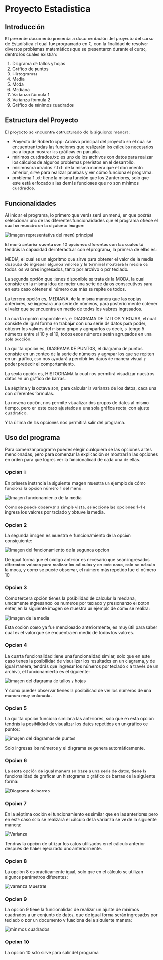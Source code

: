 # Proyecto Estadistica

## Introducción

El presente documento presenta la documentación del proyecto del curso de Estadística el cual fue programado en C, con la finalidad de resolver diversos problemas matemáticos que se presentaron durante el curso, dentro los cuales existían:  

1. Diagrama de tallos y hojas
2. Gráfico de puntos
3. Histogramas
4. Media
5. Moda
6. Mediana
7. Varianza fórmula 1
8. Varianza fórmula 2
9. Gráfico de mínimos cuadrados

## Estructura del Proyecto

El proyecto se encuentra estructurado de la siguiente manera:

- Proyecto de Roberto.cpp: Archivo principal del proyecto en el cual se encuentran todas las funciones que realizarán los cálculos necesarios para lograr mostrar las gráficas en pantalla.
- mínimos cuadrados.txt: es uno de los archivos con datos para realizar los cálculos de algunos problemas previstos en el desarrollo.
- minimoscraudrados 2.txt: de la misma manera que el documento anterior, sirve para realizar pruebas y ver cómo funciona el programa.
- problema 1.txt: tiene la misma función que los 2 anteriores, solo que este está enfocado a las demás funciones que no son minimos cuadrados.

## Funcionalidades

Al iniciar el programa, lo primero que verás será un menú, en que podrás seleccionar una de las diferentes funcionalidades que el programa ofrece el cual se muestra en la siguiente imagen:

![Imagen representativa del menú principal](/MenuPrincipal.jpg)

El menú anterior cuenta con 10 opciones diferentes con las cuales tú tendrás la capacidad de interactuar con el programa, la primera de ellas es:

MEDIA, el cual es un algoritmo que sirve para obtener el valor de la media después de ingresar algunos valores y la terminal mostrará la media de todos los valores ingresados, tanto por archivo o por teclado.

La segunda opción que tienes disponible se trata de la MODA, la cual consiste en la misma idea de meter una serie de datos consecutivos para en este caso obtener el número que más se repite de todos.

La tercera opción es, MEDIANA, de la misma manera que las copias anteriores, se ingresara una serie de números, para posteriormente obtener el valor que se encuentra en medio de todos los valores ingresados.

La cuarta opción disponible es, el DIAGRAMA DE TALLOS Y HOJAS, el cual consiste de igual forma en trabajar con una serie de datos para poder, obtener los valores del mismo grupo y agruparlos es decir, si tengo 5 números entre el 10 y el 19, todos esos números serán agrupados en una sola sección.

La quinta opción es, DIAGRAMA DE PUNTOS, el diagrama de puntos consiste en un conteo de la serie de números y agrupar los que se repiten en un gráfico, eso nos ayudará a percibir los datos de manera visual y poder predecir el comportamiento.

La sexta opción es, HISTOGRAMA la cual nos permitirá visualizar nuestros datos en un gráfico de barras.

La séptima y la octava son, para calcular la varianza de los datos, cada una con diferentes fórmulas.

La novena opción, nos permite visualizar dos grupos de datos al mismo tiempo, pero en este caso ajustados a una sola gráfica recta, con ajuste cuadrático.

Y la última de las opciones nos permitirá salir del programa.

## Uso del programa

Para comenzar programa puedes elegir cualquiera de las opciones antes mencionadas, pero para comenzar la explicación se mostrarán las opciones en orden para que logres ver la funcionalidad de cada una de ellas.

### Opción 1

En primera instancia la siguiente imagen muestra un ejemplo de cómo funciona la opcion número 1 del menú:

![Imagen funcionamiento de la media](opcion1.jpg)

Como se puede observar a simple vista, seleccione las opciones 1-1 e ingrese los valores por teclado y obtuve la media.

### Opción 2

La segunda imagen es muestra el funcionamiento de la opción consiguiente:

![Imagen del funcionamiento de la segunda opcion](opcion2.jpg)

De igual forma que el código anterior es necesario que sean ingresados diferentes valores para realizar los cálculos y en este caso, solo se calculo la moda, y como se puede observar, el número más repetido fue el número 10

### Opcion 3

Como tercera opción tienes la posibilidad de calcular la mediana, únicamente ingresando los números por teclado y presionando el botón enter, en la siguiente imagen se muestra un ejemplo de cómo se realiza:

![Imagen de la media](media.jpg)

Esta opción como ya fue mencionado anteriormente, es muy útil para saber cual es el valor que se encuentra en medio de todos los valores.

### Opción 4

La cuarta funcionalidad tiene una funcionalidad similar, solo que en este caso tienes la posibilidad de visualizar los resultados en un diagrama, y de igual manera, tendrás que ingresar los números por teclado o a través de un archivo, el funcionamiento es el siguiente:

![imagen del diagrama de tallos y hojas](tallosyhojas.jpg)

Y como puedes observar tienes la posibilidad de ver los números de una manera muy ordenada.

### Opcion 5

La quinta opción funciona similar a las anteriores, solo que en esta opción tendrás la posibilidad de visualizar los datos repetidos en un gráfico de puntos:

![imagen del diagramas de puntos](diagramasDePuntos.jpg)

Solo ingresas los números y el diagrama se genera automáticamente.

### Opcion 6

La sexta opción de igual manera en base a una serie de datos, tiene la funcionalidad de graficar un histograma o gráfico de barras de la siguiente forma:

![Diagrama de barras](diagramaDeBarras.png)

### Opcion 7

En la séptima opción el funcionamiento es similar que en las anteriores pero en este caso solo se realizará el cálculo de la varianza se ve de la siguiente manera:

![Varianza](varianzapoblacional.png)

Tendrás la opción de utilizar los datos utilizados en el cálculo anterior después de haber ejecutado uno anteriormente.

### Opción 8

La opción 8 es prácticamente igual, solo que en el cálculo se utilizan algunos parámetros diferentes:

![Varianza Muestral](varianzamuestral.png)

### Opción 9

La opción 9 tiene la funcionalidad de realizar un ajuste de mínimos cuadrados a un conjunto de datos, que de igual forma serán ingresados por teclado o por un documento y funciona de la siguiente manera:

![mínimos cuadrados](minimosCuadrados.jpg)

### Opción 10

La opción 10 solo sirve para salir del programa
